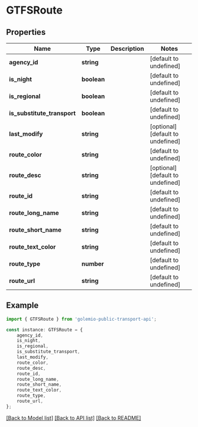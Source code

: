 # GTFSRoute


## Properties

Name | Type | Description | Notes
------------ | ------------- | ------------- | -------------
**agency_id** | **string** |  | [default to undefined]
**is_night** | **boolean** |  | [default to undefined]
**is_regional** | **boolean** |  | [default to undefined]
**is_substitute_transport** | **boolean** |  | [default to undefined]
**last_modify** | **string** |  | [optional] [default to undefined]
**route_color** | **string** |  | [default to undefined]
**route_desc** | **string** |  | [optional] [default to undefined]
**route_id** | **string** |  | [default to undefined]
**route_long_name** | **string** |  | [default to undefined]
**route_short_name** | **string** |  | [default to undefined]
**route_text_color** | **string** |  | [default to undefined]
**route_type** | **number** |  | [default to undefined]
**route_url** | **string** |  | [default to undefined]

## Example

```typescript
import { GTFSRoute } from 'golemio-public-transport-api';

const instance: GTFSRoute = {
    agency_id,
    is_night,
    is_regional,
    is_substitute_transport,
    last_modify,
    route_color,
    route_desc,
    route_id,
    route_long_name,
    route_short_name,
    route_text_color,
    route_type,
    route_url,
};
```

[[Back to Model list]](../README.md#documentation-for-models) [[Back to API list]](../README.md#documentation-for-api-endpoints) [[Back to README]](../README.md)
